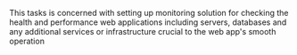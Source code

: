 This tasks is concerned with setting up monitoring solution for checking the health and performance web applications including servers, databases and any additional services or infrastructure crucial to the web app's smooth operation
